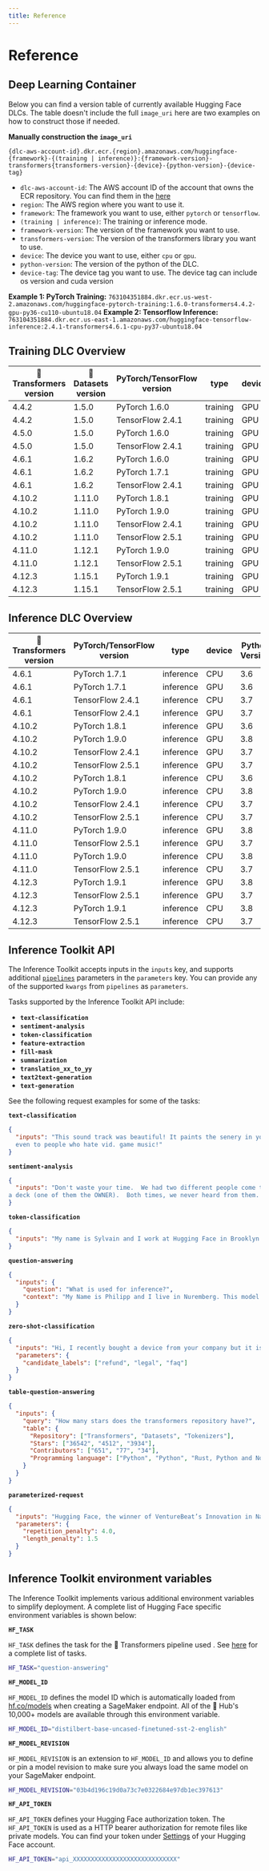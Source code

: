 ```yaml
---
title: Reference
---
```


<h1>Reference</h1>

## Deep Learning Container

Below you can find a version table of currently available Hugging Face DLCs. The table doesn't include the full `image_uri` here are two examples on how to construct those if needed.

**Manually construction the `image_uri`**

`{dlc-aws-account-id}.dkr.ecr.{region}.amazonaws.com/huggingface-{framework}-{(training | inference)}:{framework-version}-transformers{transformers-version}-{device}-{python-version}-{device-tag}`

- `dlc-aws-account-id`: The AWS account ID of the account that owns the ECR repository. You can find them in the [here](https://github.com/aws/sagemaker-python-sdk/blob/e0b9d38e1e3b48647a02af23c4be54980e53dc61/src/sagemaker/image_uri_config/huggingface.json#L21)
- `region`: The AWS region where you want to use it.
- `framework`: The framework you want to use, either `pytorch` or `tensorflow`.
- `(training | inference)`: The training or inference mode.
- `framework-version`: The version of the framework you want to use.
- `transformers-version`: The version of the transformers library you want to use.
- `device`: The device you want to use, either `cpu` or `gpu`.
- `python-version`: The version of the python of the DLC.
- `device-tag`: The device tag you want to use. The device tag can include os version and cuda version

**Example 1: PyTorch Training:**
`763104351884.dkr.ecr.us-west-2.amazonaws.com/huggingface-pytorch-training:1.6.0-transformers4.4.2-gpu-py36-cu110-ubuntu18.04`
**Example 2: Tensorflow Inference:**
`763104351884.dkr.ecr.us-east-1.amazonaws.com/huggingface-tensorflow-inference:2.4.1-transformers4.6.1-cpu-py37-ubuntu18.04`

## Training DLC Overview

| 🤗 Transformers version | 🤗 Datasets version | PyTorch/TensorFlow version | type     | device | Python Version |
| ----------------------- | ------------------- | -------------------------- | -------- | ------ | -------------- |
| 4.4.2                   | 1.5.0               | PyTorch 1.6.0              | training | GPU    | 3.6            |
| 4.4.2                   | 1.5.0               | TensorFlow 2.4.1           | training | GPU    | 3.7            |
| 4.5.0                   | 1.5.0               | PyTorch 1.6.0              | training | GPU    | 3.6            |
| 4.5.0                   | 1.5.0               | TensorFlow 2.4.1           | training | GPU    | 3.7            |
| 4.6.1                   | 1.6.2               | PyTorch 1.6.0              | training | GPU    | 3.6            |
| 4.6.1                   | 1.6.2               | PyTorch 1.7.1              | training | GPU    | 3.6            |
| 4.6.1                   | 1.6.2               | TensorFlow 2.4.1           | training | GPU    | 3.7            |
| 4.10.2                  | 1.11.0              | PyTorch 1.8.1              | training | GPU    | 3.6            |
| 4.10.2                  | 1.11.0              | PyTorch 1.9.0              | training | GPU    | 3.8            |
| 4.10.2                  | 1.11.0              | TensorFlow 2.4.1           | training | GPU    | 3.7            |
| 4.10.2                  | 1.11.0              | TensorFlow 2.5.1           | training | GPU    | 3.7            |
| 4.11.0                  | 1.12.1              | PyTorch 1.9.0              | training | GPU    | 3.8            |
| 4.11.0                  | 1.12.1              | TensorFlow 2.5.1           | training | GPU    | 3.7            |
| 4.12.3                  | 1.15.1              | PyTorch 1.9.1              | training | GPU    | 3.8            |
| 4.12.3                  | 1.15.1              | TensorFlow 2.5.1           | training | GPU    | 3.7            |

## Inference DLC Overview

| 🤗 Transformers version | PyTorch/TensorFlow version | type      | device | Python Version |
| ----------------------- | -------------------------- | --------- | ------ | -------------- |
| 4.6.1                   | PyTorch 1.7.1              | inference | CPU    | 3.6            |
| 4.6.1                   | PyTorch 1.7.1              | inference | GPU    | 3.6            |
| 4.6.1                   | TensorFlow 2.4.1           | inference | CPU    | 3.7            |
| 4.6.1                   | TensorFlow 2.4.1           | inference | GPU    | 3.7            |
| 4.10.2                  | PyTorch 1.8.1              | inference | GPU    | 3.6            |
| 4.10.2                  | PyTorch 1.9.0              | inference | GPU    | 3.8            |
| 4.10.2                  | TensorFlow 2.4.1           | inference | GPU    | 3.7            |
| 4.10.2                  | TensorFlow 2.5.1           | inference | GPU    | 3.7            |
| 4.10.2                  | PyTorch 1.8.1              | inference | CPU    | 3.6            |
| 4.10.2                  | PyTorch 1.9.0              | inference | CPU    | 3.8            |
| 4.10.2                  | TensorFlow 2.4.1           | inference | CPU    | 3.7            |
| 4.10.2                  | TensorFlow 2.5.1           | inference | CPU    | 3.7            |
| 4.11.0                  | PyTorch 1.9.0              | inference | GPU    | 3.8            |
| 4.11.0                  | TensorFlow 2.5.1           | inference | GPU    | 3.7            |
| 4.11.0                  | PyTorch 1.9.0              | inference | CPU    | 3.8            |
| 4.11.0                  | TensorFlow 2.5.1           | inference | CPU    | 3.7            |
| 4.12.3                  | PyTorch 1.9.1              | inference | GPU    | 3.8            |
| 4.12.3                  | TensorFlow 2.5.1           | inference | GPU    | 3.7            |
| 4.12.3                  | PyTorch 1.9.1              | inference | CPU    | 3.8            |
| 4.12.3                  | TensorFlow 2.5.1           | inference | CPU    | 3.7            |

## Inference Toolkit API

The Inference Toolkit accepts inputs in the `inputs` key, and supports additional [`pipelines`](https://huggingface.co/transformers/main_classes/pipelines.html) parameters in the `parameters` key. You can provide any of the supported `kwargs` from `pipelines` as `parameters`.

Tasks supported by the Inference Toolkit API include:

- **`text-classification`**
- **`sentiment-analysis`**
- **`token-classification`**
- **`feature-extraction`**
- **`fill-mask`**
- **`summarization`**
- **`translation_xx_to_yy`**
- **`text2text-generation`**
- **`text-generation`**

See the following request examples for some of the tasks:

**`text-classification`**

```json
{
  "inputs": "This sound track was beautiful! It paints the senery in your mind so well I would recomend it
  even to people who hate vid. game music!"
}
```

**`sentiment-analysis`**

```json
{
  "inputs": "Don't waste your time.  We had two different people come to our house to give us estimates for
a deck (one of them the OWNER).  Both times, we never heard from them.  Not a call, not the estimate, nothing."
}
```

**`token-classification`**

```json
{
  "inputs": "My name is Sylvain and I work at Hugging Face in Brooklyn."
}
```

**`question-answering`**

```json
{
  "inputs": {
    "question": "What is used for inference?",
    "context": "My Name is Philipp and I live in Nuremberg. This model is used with sagemaker for inference."
  }
}
```

**`zero-shot-classification`**

```json
{
  "inputs": "Hi, I recently bought a device from your company but it is not working as advertised and I would like to get reimbursed!",
  "parameters": {
    "candidate_labels": ["refund", "legal", "faq"]
  }
}
```

**`table-question-answering`**

```json
{
  "inputs": {
    "query": "How many stars does the transformers repository have?",
    "table": {
      "Repository": ["Transformers", "Datasets", "Tokenizers"],
      "Stars": ["36542", "4512", "3934"],
      "Contributors": ["651", "77", "34"],
      "Programming language": ["Python", "Python", "Rust, Python and NodeJS"]
    }
  }
}
```

**`parameterized-request`**

```json
{
  "inputs": "Hugging Face, the winner of VentureBeat’s Innovation in Natural Language Process/Understanding Award for 2021, is looking to level the playing field. The team, launched by Clément Delangue and Julien Chaumond in 2016, was recognized for its work in democratizing NLP, the global market value for which is expected to hit $35.1 billion by 2026. This week, Google’s former head of Ethical AI Margaret Mitchell joined the team.",
  "parameters": {
    "repetition_penalty": 4.0,
    "length_penalty": 1.5
  }
}
```

## Inference Toolkit environment variables

The Inference Toolkit implements various additional environment variables to simplify deployment. A complete list of Hugging Face specific environment variables is shown below:

**`HF_TASK`**

`HF_TASK` defines the task for the 🤗 Transformers pipeline used . See [here](https://huggingface.co/transformers/main_classes/pipelines.html) for a complete list of tasks.

```bash
HF_TASK="question-answering"
```

**`HF_MODEL_ID`**

`HF_MODEL_ID` defines the model ID which is automatically loaded from [hf.co/models](https://huggingface.co/models) when creating a SageMaker endpoint. All of the 🤗 Hub's 10,000+ models are available through this environment variable.

```bash
HF_MODEL_ID="distilbert-base-uncased-finetuned-sst-2-english"
```

**`HF_MODEL_REVISION`**

`HF_MODEL_REVISION` is an extension to `HF_MODEL_ID` and allows you to define or pin a model revision to make sure you always load the same model on your SageMaker endpoint.

```bash
HF_MODEL_REVISION="03b4d196c19d0a73c7e0322684e97db1ec397613"
```

**`HF_API_TOKEN`**

`HF_API_TOKEN` defines your Hugging Face authorization token. The `HF_API_TOKEN` is used as a HTTP bearer authorization for remote files like private models. You can find your token under [Settings](https://huggingface.co/settings/token) of your Hugging Face account.

```bash
HF_API_TOKEN="api_XXXXXXXXXXXXXXXXXXXXXXXXXXXXX"
```
